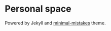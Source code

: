 # Personal space

Powered by Jekyll and [minimal-mistakes](https://mmistakes.github.io/minimal-mistakes/) theme.